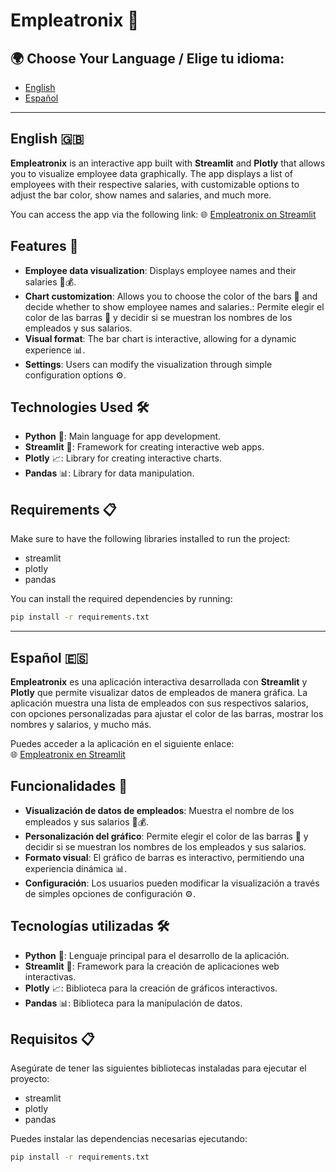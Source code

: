 # **Empleatronix 🚀**

## 🌍 Choose Your Language / Elige tu idioma:
- [English](#english)
- [Español](#espaol)

---

## English 🇬🇧

**Empleatronix** is an interactive app built with **Streamlit** and **Plotly** that allows you to visualize employee data graphically. The app displays a list of employees with their respective salaries, with customizable options to adjust the bar color, show names and salaries, and much more.

You can access the app via the following link:
🌐 [Empleatronix on Streamlit](https://empleatronixdavex.streamlit.app/)

## Features 🌟

- **Employee data visualization**: Displays employee names and their salaries 💼💰.
- **Chart customization**: Allows you to choose the color of the bars 🎨 and decide whether to show employee names and salaries.: Permite elegir el color de las barras 🎨 y decidir si se muestran los nombres de los empleados y sus salarios.
- **Visual format**: The bar chart is interactive, allowing for a dynamic experience 📊.
- **Settings**: Users can modify the visualization through simple configuration options ⚙️.

## Technologies Used 🛠️

- **Python** 🐍: Main language for app development.
- **Streamlit** 🌊: Framework for creating interactive web apps.
- **Plotly** 📈: Library for creating interactive charts.
- **Pandas** 📊: Library for data manipulation.

## Requirements 📋

Make sure to have the following libraries installed to run the project:

- streamlit
- plotly
- pandas

You can install the required dependencies by running:

```bash
pip install -r requirements.txt
````
---

## Español 🇪🇸

**Empleatronix** es una aplicación interactiva desarrollada con **Streamlit** y **Plotly** que permite visualizar datos de empleados de manera gráfica. La aplicación muestra una lista de empleados con sus respectivos salarios, con opciones personalizadas para ajustar el color de las barras, mostrar los nombres y salarios, y mucho más.

Puedes acceder a la aplicación en el siguiente enlace:  
🌐 [Empleatronix en Streamlit](https://empleatronixdavex.streamlit.app/)

## Funcionalidades 🌟

- **Visualización de datos de empleados**: Muestra el nombre de los empleados y sus salarios 💼💰.
- **Personalización del gráfico**: Permite elegir el color de las barras 🎨 y decidir si se muestran los nombres de los empleados y sus salarios.
- **Formato visual**: El gráfico de barras es interactivo, permitiendo una experiencia dinámica 📊.
- **Configuración**: Los usuarios pueden modificar la visualización a través de simples opciones de configuración ⚙️.

## Tecnologías utilizadas 🛠️

- **Python** 🐍: Lenguaje principal para el desarrollo de la aplicación.
- **Streamlit** 🌊: Framework para la creación de aplicaciones web interactivas.
- **Plotly** 📈: Biblioteca para la creación de gráficos interactivos.
- **Pandas** 📊: Biblioteca para la manipulación de datos.

## Requisitos 📋

Asegúrate de tener las siguientes bibliotecas instaladas para ejecutar el proyecto:

- streamlit
- plotly
- pandas

Puedes instalar las dependencias necesarias ejecutando:

```bash
pip install -r requirements.txt
````
